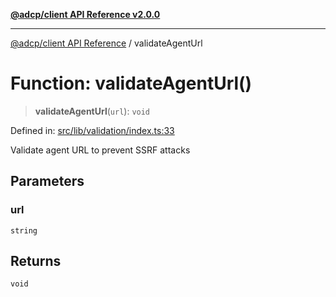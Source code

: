 [**@adcp/client API Reference v2.0.0**](../README.md)

***

[@adcp/client API Reference](../README.md) / validateAgentUrl

# Function: validateAgentUrl()

> **validateAgentUrl**(`url`): `void`

Defined in: [src/lib/validation/index.ts:33](https://github.com/adcontextprotocol/adcp-client/blob/add23254eadaef025ae9fbe49b40948f459b98ff/src/lib/validation/index.ts#L33)

Validate agent URL to prevent SSRF attacks

## Parameters

### url

`string`

## Returns

`void`
